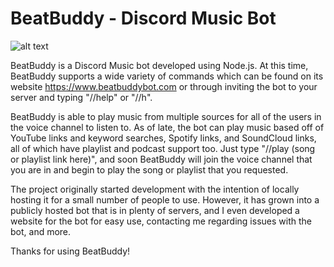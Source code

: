 # BeatBuddy - Discord Music Bot
![alt text](https://github.com/robertwood68/BeatBuddy_Music_Bot/blob/master/images/BB.png?raw=true)

BeatBuddy is a Discord Music bot developed using Node.js.  At this time, BeatBuddy supports a wide variety of commands which can be found on its website https://www.beatbuddybot.com or through inviting the bot to your server and typing "//help" or "//h".

BeatBuddy is able to play music from multiple sources for all of the users in the voice channel to listen to.  As of late, the bot can play music based off of YouTube links and keyword searches, Spotify links, and SoundCloud links, all of which have playlist and podcast support too.  Just type "//play (song or playlist link here)", and soon BeatBuddy will join the voice channel that you are in and begin to play the song or playlist that you requested.

The project originally started development with the intention of locally hosting it for a small number of people to use.  However, it has grown into a publicly hosted bot that is in plenty of servers, and I even developed a website for the bot for easy use, contacting me regarding issues with the bot, and more.

Thanks for using BeatBuddy!
